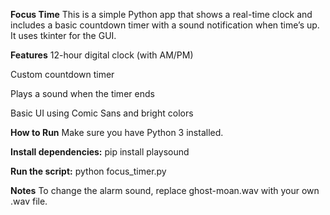**Focus Time**
This is a simple Python app that shows a real-time clock and includes a basic countdown timer with a sound notification when time’s up. It uses tkinter for the GUI.

**Features**
12-hour digital clock (with AM/PM)

Custom countdown timer

Plays a sound when the timer ends

Basic UI using Comic Sans and bright colors

**How to Run**
Make sure you have Python 3 installed.

**Install dependencies:**
pip install playsound

**Run the script:**
python focus_timer.py

**Notes**
To change the alarm sound, replace ghost-moan.wav with your own .wav file.

